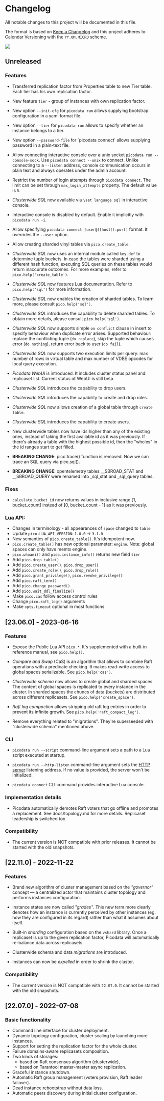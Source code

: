 # Changelog

All notable changes to this project will be documented in this file.

The format is based on [Keep a Changelog](http://keepachangelog.com/en/1.0.0/)
and this project adheres to [Calendar Versioning](https://calver.org/#scheme)
with the `YY.0M.MICRO` scheme.

<img src="https://img.shields.io/badge/calver-YY.0M.MICRO-22bfda.svg">

## Unreleased

### Features

- Transferred replication factor from Properties table to new Tier table. Each tier has his own replication factor.

- New feature `tier` - group of instances with own replication factor.

- New option `--init-cfg` for `picodata run` allows supplying bootstrap configuration in a yaml format file.

- New option `--tier` for `picodata run` allows to specify whether an instance belongs to a tier.

- New option `--password-file` for `picodata connect' allows supplying password in a plain-text file.

- Allow connecting interactive console over a unix socket `picodata run --console-sock`.
  Use `picodata connect --unix` to connect. Unlike connecting to a `--listen` address,
  console communication occurs in plain text and always operates under the admin account.

- Restrict the number of login attempts through `picodata connect`. The limit can be set
  through `max_login_attempts` property. The default value is `5`.

- _Clusterwide SQL_ now available via `\set language sql` in interactive console.

- Interactive console is disabled by default. Enable it implicitly with `picodata run -i`.

- Allow specifying `picodata connect [user@][host][:port]` format. It
  overrides the `--user` option.

- Allow creating sharded vinyl tables via `pico.create_table`.

- _Clusterwide SQL_ now uses an internal module called `key_def` to
  determine tuple buckets. In case the tables were sharded using a
  different hash function, executing SQL queries on these tables would
  return inaccurate outcomes. For more examples, refer to
  `pico.help('create_table')`.

- _Clusterwide SQL_ now features Lua documentation. Refer to
  `pico.help('sql')` for more information.

- _Clusterwide SQL_ now enables the creation of sharded tables.
  To learn more, please consult `pico.help('sql')`.

- _Clusterwide SQL_ introduces the capability to delete sharded tables.
  To obtain more details, please consult `pico.help('sql')`.

- _Clusterwide SQL_ now supports simple `on conflict` clause in insert
  to specify behaviour when duplicate error arises. Supported behaviour:
  replace the conflicting tuple (`do replace`), skip the tuple which causes
  error (`do nothing`), return error back to user (`do fail`).

- _Clusterwide SQL_ now supports two execution limits per query:
  max number of rows in virtual table and max number of VDBE opcodes
  for local query execution.

- _Picodata WebUI_ is introduced. It includes cluster status panel and replicaset list.
  Current status of WebUI is still beta.

- _Clusterwide SQL_ introduces the capability to drop users.

- _Clusterwide SQL_ introduces the capability to create and drop roles.

- _Clusterwide SQL_ now allows creation of a global table through
  `create table`.

- _Clusterwide SQL_ introduces the capability to create users.

- New clusterwide tables now have ids higher than any of the existing ones,
  instead of taking the first available id as it was previously. If there's
  already a table with the highest possible id, then the "wholes" in the id
  ranges start to get filled.

- **BREAKING CHANGE**: pico.trace() function is removed. Now we can trace an
  SQL query via pico.sql().

- **BREAKING CHANGE**: opentelemetry tables __SBROAD_STAT and __SBROAD_QUERY were renamed
  into _sql_stat and _sql_query tables.

### Fixes

- `calculate_bucket_id` now returns values in inclusive range [1, bucket_count] instead of [0, bucket_count - 1] as it was previously.

### Lua API:


- Changes in terminology - all appearances of `space` changed to `table`
- Update `pico.LUA_API_VERSION`: `1.0.0` -> `3.1.0`
- New semantics of `pico.create_table()`. It's idempotent now.
- `pico.create_table()` has new optional parameter: `engine`.
  Note: global spaces can only have memtx engine.
- `pico.whoami()` and `pico.instance_info()` returns new field `tier`
- Add `pico.drop_table()`
- Add `pico.create_user()`, `pico.drop_user()`
- Add `pico.create_role()`, `pico.drop_role()`
- Add `pico.grant_privilege()`, `pico.revoke_privilege()`
- Add `pico.raft_term()`
- Add `pico.change_password()`
- Add `pico.wait_ddl_finalize()`
- Make `pico.cas` follow access control rules
- Change `pico.raft_log()` arguments
- Make `opts.timeout` optional in most functions

## [23.06.0] - 2023-06-16

### Features

- Expose the Public Lua API `pico.*`. It's supplemented with a
  built-in reference manual, see `pico.help()`.

- _Compare and Swap_ (CaS) is an algorithm that allows to combine Raft
  operations with a predicate checking. It makes read-write access to
  global spaces serializable. See `pico.help('cas')`.

- _Clusterwide schema_ now allows to create global and sharded spaces.
  The content of global spaces is replicated to every instance in the
  cluster. In sharded spaces the chuncs of data (buckets) are
  distributed across different replicasets. See
  `pico.help('create_space')`.

- _Raft log compaction_ allows stripping old raft log entries in order
  to prevent its infinite growth. See `pico.help('raft_compact_log')`.

- Remove everything related to "migrations". They're superseeded with
  "clusterwide schema" mentioned above.

### CLI

- `picodata run --script` command-line argument sets a path to a Lua
  script executed at startup.

- `picodata run --http-listen` command-line argument sets the [HTTP
  server](https://github.com/tarantool/http) listening address. If no
  value is provided, the server won't be initialized.

- `picodata connect` CLI command provides interactive Lua console.

### Implementation details

- Picodata automatically demotes Raft voters that go offline and
  promotes a replacement. See docs/topology.md for more details.
  Replicaset leadership is switched too.

### Compatibility

- The current version is NOT compatible with prior releases. It cannot
  be started with the old snapshots.

## [22.11.0] - 2022-11-22

### Features

- Brand new algorithm of cluster management based on the _"governor"_
  concept — a centralized actor that maintains cluster topology and
  performs instances configuration.

- Instance states are now called _"grades"_. This new term more clearly
  denotes how an instance is currently perceived by other instances (eg.
  how they are configured in its regard) rather than what it assumes
  about itself.

- Built-in _sharding_ configuration based on the `vshard` library. Once
  a replicaset is up to the given replication factor, Picodata will
  automatically re-balance data across replicasets.

- Clusterwide schema and data _migrations_ are introduced.

- Instances can now be _expelled_ in order to shrink the cluster.

### Compatibility

- The current version is NOT compatible with `22.07.0`. It cannot be
  started with the old snapshots.

## [22.07.0] - 2022-07-08

### Basic functionality

- Command line interface for cluster deployment.
- Dynamic topology configuration, cluster scaling by launching more instances.
- Support for setting the replication factor for the whole cluster.
- Failure domains-aware replicasets composition.
- Two kinds of storages:
  - based on Raft consensus algorithm (clusterwide),
  - based on Tarantool master-master async replication.
- Graceful instance shutdown.
- Automatic Raft group management (voters provision, Raft leader failover).
- Dead instance rebootstrap without data loss.
- Automatic peers discovery during initial cluster configuration.
